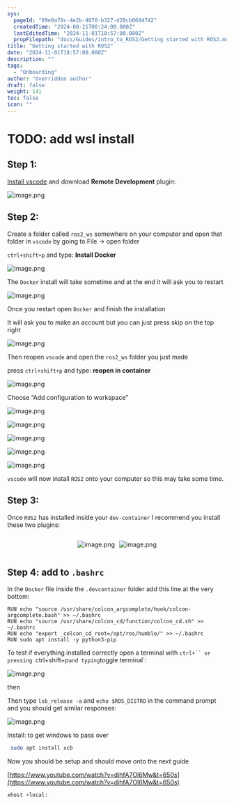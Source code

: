 ```yaml
---
sys:
  pageId: "89e0a78c-4e2b-4070-b327-d28cb0694742"
  createdTime: "2024-08-21T00:24:00.000Z"
  lastEditedTime: "2024-11-01T18:57:00.000Z"
  propFilepath: "docs/Guides/intro_to_ROS2/Getting started with ROS2.md"
title: "Getting started with ROS2"
date: "2024-11-01T18:57:00.000Z"
description: ""
tags:
  - "Onboarding"
author: "Overridden author"
draft: false
weight: 141
toc: false
icon: ""
---
```


# TODO: add wsl install

## Step 1:

[Install vscode](https://code.visualstudio.com/download) and download **Remote Development** plugin:

![image.png](https://prod-files-secure.s3.us-west-2.amazonaws.com/d518164a-d88e-44d1-a4ee-3adb3bd8bce0/efb52993-1881-4a40-b95e-6f020334f022/image.png?X-Amz-Algorithm=AWS4-HMAC-SHA256&X-Amz-Content-Sha256=UNSIGNED-PAYLOAD&X-Amz-Credential=ASIAZI2LB466SK7MB6LE%2F20250219%2Fus-west-2%2Fs3%2Faws4_request&X-Amz-Date=20250219T140752Z&X-Amz-Expires=3600&X-Amz-Security-Token=IQoJb3JpZ2luX2VjEHsaCXVzLXdlc3QtMiJHMEUCID7WbgdPFiehLzxx7g5TTJoHqKJhkw0I0m%2BIxiQAGNWHAiEAusmyDbr0enO6dxO5uOJzNiJb4LtHdgEmy2mU072IQvAqiAQIpP%2F%2F%2F%2F%2F%2F%2F%2F%2F%2FARAAGgw2Mzc0MjMxODM4MDUiDNhV0FkHIrLHir94GircAxZdg60e5uwzJzjBDYggsYteULtjMT4EfdhxaAsjvdMV3NA21wOHPab8SLqbYBfHxq7BxaIvihRHwKnNkszjFwY7Qbv7zvQwJ2A9t5c8E9T9AsouenlNEyPcKRtb8kBXcHHhUEB%2Bn7cQFc3NffRACeu2UtwJgFDfHUU0pe%2BaRTJxcdEb6Cxf6LbYDV0gfSzP7TdQ8lqkv%2BjXOyTkMSc0lsrMD4zZMgK8rER71sdcCkxG4cBxmll8l63iMKcNRQ94HT%2B%2FyOZiU%2B2Lcumbw7iJUZgPPcpkfQ8dfnVdb4Wr0Y2UNbDIYEGCbuaA2yAKM%2BTN4HZC9jhj%2B0RtVHxntwkPnaC4OtVs5kAd4U0uj%2FqOe91PgKiLC9ExWOH6cdLMpc11uGTk85NrhXjj5y65sOQpgQuu5feAdBdpXnJVIIg1k8tvCoyVjE6beUmR73T%2Fs6H0tjpClgfM0%2FTML43b%2F0e59ACtKfbILUn6RL8xOEupI2Wzxctn4kv2p22lrPycmLDa5jskr1ugBZpGOeYH0fIoNt78Lh0xMvAQop00SYJPcVennzOWkVFrDLMl1ML6vFUANIH%2Blpc2hRRgfeTK6%2B%2FEz5M1QUTF1TP9bdRc7ApnrgNBzUnHz4l9eQxmPJvyMLH71r0GOqUBvwpQirlZVnoMlqaHNuTFsamMi3rOCdoNP07JiNRTrhLVGnV7sMx6dEBtJV8RBH7QqTae6vsu8UIlPgTa7biLykplwJrA3fwDXOSeDN8M3cjLxu2JuxLmbid%2BHeUvvb4DNmE3oCX%2F348dBPPLUcsNMT%2BbGQ%2FynwiTO%2FqlFcyiADsGlh5BmkgdMFwIO5LFI1sCX0vCOzyw1PEbQZ%2BsTqzbF%2BKJGuaK&X-Amz-Signature=208d1a7de2319b3dca33d0bf289760d52cf7bf85e3c281b90335e3e3d275579b&X-Amz-SignedHeaders=host&x-id=GetObject)

## Step 2:

Create a folder called `ros2_ws` somewhere on your computer and open that folder in `vscode` by going to File → open folder 

`ctrl+shift+p` and type: **Install Docker**

![image.png](https://prod-files-secure.s3.us-west-2.amazonaws.com/d518164a-d88e-44d1-a4ee-3adb3bd8bce0/2269dc0e-1cd5-47ff-bceb-c04ad9b2eab0/image.png?X-Amz-Algorithm=AWS4-HMAC-SHA256&X-Amz-Content-Sha256=UNSIGNED-PAYLOAD&X-Amz-Credential=ASIAZI2LB466SK7MB6LE%2F20250219%2Fus-west-2%2Fs3%2Faws4_request&X-Amz-Date=20250219T140752Z&X-Amz-Expires=3600&X-Amz-Security-Token=IQoJb3JpZ2luX2VjEHsaCXVzLXdlc3QtMiJHMEUCID7WbgdPFiehLzxx7g5TTJoHqKJhkw0I0m%2BIxiQAGNWHAiEAusmyDbr0enO6dxO5uOJzNiJb4LtHdgEmy2mU072IQvAqiAQIpP%2F%2F%2F%2F%2F%2F%2F%2F%2F%2FARAAGgw2Mzc0MjMxODM4MDUiDNhV0FkHIrLHir94GircAxZdg60e5uwzJzjBDYggsYteULtjMT4EfdhxaAsjvdMV3NA21wOHPab8SLqbYBfHxq7BxaIvihRHwKnNkszjFwY7Qbv7zvQwJ2A9t5c8E9T9AsouenlNEyPcKRtb8kBXcHHhUEB%2Bn7cQFc3NffRACeu2UtwJgFDfHUU0pe%2BaRTJxcdEb6Cxf6LbYDV0gfSzP7TdQ8lqkv%2BjXOyTkMSc0lsrMD4zZMgK8rER71sdcCkxG4cBxmll8l63iMKcNRQ94HT%2B%2FyOZiU%2B2Lcumbw7iJUZgPPcpkfQ8dfnVdb4Wr0Y2UNbDIYEGCbuaA2yAKM%2BTN4HZC9jhj%2B0RtVHxntwkPnaC4OtVs5kAd4U0uj%2FqOe91PgKiLC9ExWOH6cdLMpc11uGTk85NrhXjj5y65sOQpgQuu5feAdBdpXnJVIIg1k8tvCoyVjE6beUmR73T%2Fs6H0tjpClgfM0%2FTML43b%2F0e59ACtKfbILUn6RL8xOEupI2Wzxctn4kv2p22lrPycmLDa5jskr1ugBZpGOeYH0fIoNt78Lh0xMvAQop00SYJPcVennzOWkVFrDLMl1ML6vFUANIH%2Blpc2hRRgfeTK6%2B%2FEz5M1QUTF1TP9bdRc7ApnrgNBzUnHz4l9eQxmPJvyMLH71r0GOqUBvwpQirlZVnoMlqaHNuTFsamMi3rOCdoNP07JiNRTrhLVGnV7sMx6dEBtJV8RBH7QqTae6vsu8UIlPgTa7biLykplwJrA3fwDXOSeDN8M3cjLxu2JuxLmbid%2BHeUvvb4DNmE3oCX%2F348dBPPLUcsNMT%2BbGQ%2FynwiTO%2FqlFcyiADsGlh5BmkgdMFwIO5LFI1sCX0vCOzyw1PEbQZ%2BsTqzbF%2BKJGuaK&X-Amz-Signature=3e8f544dfe0a238cdf734c12843c51b60c4e3ab102419770878635ae2dda991e&X-Amz-SignedHeaders=host&x-id=GetObject)

The `Docker` install will take sometime and at the end it will ask you to restart

![image.png](https://prod-files-secure.s3.us-west-2.amazonaws.com/d518164a-d88e-44d1-a4ee-3adb3bd8bce0/ed233f78-be33-4b1f-b89c-9c346c0e961e/image.png?X-Amz-Algorithm=AWS4-HMAC-SHA256&X-Amz-Content-Sha256=UNSIGNED-PAYLOAD&X-Amz-Credential=ASIAZI2LB466SK7MB6LE%2F20250219%2Fus-west-2%2Fs3%2Faws4_request&X-Amz-Date=20250219T140752Z&X-Amz-Expires=3600&X-Amz-Security-Token=IQoJb3JpZ2luX2VjEHsaCXVzLXdlc3QtMiJHMEUCID7WbgdPFiehLzxx7g5TTJoHqKJhkw0I0m%2BIxiQAGNWHAiEAusmyDbr0enO6dxO5uOJzNiJb4LtHdgEmy2mU072IQvAqiAQIpP%2F%2F%2F%2F%2F%2F%2F%2F%2F%2FARAAGgw2Mzc0MjMxODM4MDUiDNhV0FkHIrLHir94GircAxZdg60e5uwzJzjBDYggsYteULtjMT4EfdhxaAsjvdMV3NA21wOHPab8SLqbYBfHxq7BxaIvihRHwKnNkszjFwY7Qbv7zvQwJ2A9t5c8E9T9AsouenlNEyPcKRtb8kBXcHHhUEB%2Bn7cQFc3NffRACeu2UtwJgFDfHUU0pe%2BaRTJxcdEb6Cxf6LbYDV0gfSzP7TdQ8lqkv%2BjXOyTkMSc0lsrMD4zZMgK8rER71sdcCkxG4cBxmll8l63iMKcNRQ94HT%2B%2FyOZiU%2B2Lcumbw7iJUZgPPcpkfQ8dfnVdb4Wr0Y2UNbDIYEGCbuaA2yAKM%2BTN4HZC9jhj%2B0RtVHxntwkPnaC4OtVs5kAd4U0uj%2FqOe91PgKiLC9ExWOH6cdLMpc11uGTk85NrhXjj5y65sOQpgQuu5feAdBdpXnJVIIg1k8tvCoyVjE6beUmR73T%2Fs6H0tjpClgfM0%2FTML43b%2F0e59ACtKfbILUn6RL8xOEupI2Wzxctn4kv2p22lrPycmLDa5jskr1ugBZpGOeYH0fIoNt78Lh0xMvAQop00SYJPcVennzOWkVFrDLMl1ML6vFUANIH%2Blpc2hRRgfeTK6%2B%2FEz5M1QUTF1TP9bdRc7ApnrgNBzUnHz4l9eQxmPJvyMLH71r0GOqUBvwpQirlZVnoMlqaHNuTFsamMi3rOCdoNP07JiNRTrhLVGnV7sMx6dEBtJV8RBH7QqTae6vsu8UIlPgTa7biLykplwJrA3fwDXOSeDN8M3cjLxu2JuxLmbid%2BHeUvvb4DNmE3oCX%2F348dBPPLUcsNMT%2BbGQ%2FynwiTO%2FqlFcyiADsGlh5BmkgdMFwIO5LFI1sCX0vCOzyw1PEbQZ%2BsTqzbF%2BKJGuaK&X-Amz-Signature=4312b3de9e095fa3f95cbd655ad68e50df17497da8d327b613f3d4fbb469ddb1&X-Amz-SignedHeaders=host&x-id=GetObject)

Once you restart open `Docker` and finish the installation

It will ask you to make an account but you can just press skip on the top right

![image.png](https://prod-files-secure.s3.us-west-2.amazonaws.com/d518164a-d88e-44d1-a4ee-3adb3bd8bce0/21010ad9-1659-4fd9-9f59-9932a09b2a3d/image.png?X-Amz-Algorithm=AWS4-HMAC-SHA256&X-Amz-Content-Sha256=UNSIGNED-PAYLOAD&X-Amz-Credential=ASIAZI2LB466SK7MB6LE%2F20250219%2Fus-west-2%2Fs3%2Faws4_request&X-Amz-Date=20250219T140752Z&X-Amz-Expires=3600&X-Amz-Security-Token=IQoJb3JpZ2luX2VjEHsaCXVzLXdlc3QtMiJHMEUCID7WbgdPFiehLzxx7g5TTJoHqKJhkw0I0m%2BIxiQAGNWHAiEAusmyDbr0enO6dxO5uOJzNiJb4LtHdgEmy2mU072IQvAqiAQIpP%2F%2F%2F%2F%2F%2F%2F%2F%2F%2FARAAGgw2Mzc0MjMxODM4MDUiDNhV0FkHIrLHir94GircAxZdg60e5uwzJzjBDYggsYteULtjMT4EfdhxaAsjvdMV3NA21wOHPab8SLqbYBfHxq7BxaIvihRHwKnNkszjFwY7Qbv7zvQwJ2A9t5c8E9T9AsouenlNEyPcKRtb8kBXcHHhUEB%2Bn7cQFc3NffRACeu2UtwJgFDfHUU0pe%2BaRTJxcdEb6Cxf6LbYDV0gfSzP7TdQ8lqkv%2BjXOyTkMSc0lsrMD4zZMgK8rER71sdcCkxG4cBxmll8l63iMKcNRQ94HT%2B%2FyOZiU%2B2Lcumbw7iJUZgPPcpkfQ8dfnVdb4Wr0Y2UNbDIYEGCbuaA2yAKM%2BTN4HZC9jhj%2B0RtVHxntwkPnaC4OtVs5kAd4U0uj%2FqOe91PgKiLC9ExWOH6cdLMpc11uGTk85NrhXjj5y65sOQpgQuu5feAdBdpXnJVIIg1k8tvCoyVjE6beUmR73T%2Fs6H0tjpClgfM0%2FTML43b%2F0e59ACtKfbILUn6RL8xOEupI2Wzxctn4kv2p22lrPycmLDa5jskr1ugBZpGOeYH0fIoNt78Lh0xMvAQop00SYJPcVennzOWkVFrDLMl1ML6vFUANIH%2Blpc2hRRgfeTK6%2B%2FEz5M1QUTF1TP9bdRc7ApnrgNBzUnHz4l9eQxmPJvyMLH71r0GOqUBvwpQirlZVnoMlqaHNuTFsamMi3rOCdoNP07JiNRTrhLVGnV7sMx6dEBtJV8RBH7QqTae6vsu8UIlPgTa7biLykplwJrA3fwDXOSeDN8M3cjLxu2JuxLmbid%2BHeUvvb4DNmE3oCX%2F348dBPPLUcsNMT%2BbGQ%2FynwiTO%2FqlFcyiADsGlh5BmkgdMFwIO5LFI1sCX0vCOzyw1PEbQZ%2BsTqzbF%2BKJGuaK&X-Amz-Signature=d1d289750cc7286ce4a33f170c6db4b4d9e363c070bbfbc32bf3ed70f91db72e&X-Amz-SignedHeaders=host&x-id=GetObject)

Then reopen `vscode` and open the `ros2_ws` folder you just made

press `ctrl+shift+p` and type: **reopen in container**

![image.png](https://prod-files-secure.s3.us-west-2.amazonaws.com/d518164a-d88e-44d1-a4ee-3adb3bd8bce0/4e93b8c2-41ad-488c-8095-c74205196118/image.png?X-Amz-Algorithm=AWS4-HMAC-SHA256&X-Amz-Content-Sha256=UNSIGNED-PAYLOAD&X-Amz-Credential=ASIAZI2LB466SK7MB6LE%2F20250219%2Fus-west-2%2Fs3%2Faws4_request&X-Amz-Date=20250219T140752Z&X-Amz-Expires=3600&X-Amz-Security-Token=IQoJb3JpZ2luX2VjEHsaCXVzLXdlc3QtMiJHMEUCID7WbgdPFiehLzxx7g5TTJoHqKJhkw0I0m%2BIxiQAGNWHAiEAusmyDbr0enO6dxO5uOJzNiJb4LtHdgEmy2mU072IQvAqiAQIpP%2F%2F%2F%2F%2F%2F%2F%2F%2F%2FARAAGgw2Mzc0MjMxODM4MDUiDNhV0FkHIrLHir94GircAxZdg60e5uwzJzjBDYggsYteULtjMT4EfdhxaAsjvdMV3NA21wOHPab8SLqbYBfHxq7BxaIvihRHwKnNkszjFwY7Qbv7zvQwJ2A9t5c8E9T9AsouenlNEyPcKRtb8kBXcHHhUEB%2Bn7cQFc3NffRACeu2UtwJgFDfHUU0pe%2BaRTJxcdEb6Cxf6LbYDV0gfSzP7TdQ8lqkv%2BjXOyTkMSc0lsrMD4zZMgK8rER71sdcCkxG4cBxmll8l63iMKcNRQ94HT%2B%2FyOZiU%2B2Lcumbw7iJUZgPPcpkfQ8dfnVdb4Wr0Y2UNbDIYEGCbuaA2yAKM%2BTN4HZC9jhj%2B0RtVHxntwkPnaC4OtVs5kAd4U0uj%2FqOe91PgKiLC9ExWOH6cdLMpc11uGTk85NrhXjj5y65sOQpgQuu5feAdBdpXnJVIIg1k8tvCoyVjE6beUmR73T%2Fs6H0tjpClgfM0%2FTML43b%2F0e59ACtKfbILUn6RL8xOEupI2Wzxctn4kv2p22lrPycmLDa5jskr1ugBZpGOeYH0fIoNt78Lh0xMvAQop00SYJPcVennzOWkVFrDLMl1ML6vFUANIH%2Blpc2hRRgfeTK6%2B%2FEz5M1QUTF1TP9bdRc7ApnrgNBzUnHz4l9eQxmPJvyMLH71r0GOqUBvwpQirlZVnoMlqaHNuTFsamMi3rOCdoNP07JiNRTrhLVGnV7sMx6dEBtJV8RBH7QqTae6vsu8UIlPgTa7biLykplwJrA3fwDXOSeDN8M3cjLxu2JuxLmbid%2BHeUvvb4DNmE3oCX%2F348dBPPLUcsNMT%2BbGQ%2FynwiTO%2FqlFcyiADsGlh5BmkgdMFwIO5LFI1sCX0vCOzyw1PEbQZ%2BsTqzbF%2BKJGuaK&X-Amz-Signature=fecbd71c0802099cf567ffbec5fd0ef5d7d4029921148803f3ebcf5d2cbfd3c8&X-Amz-SignedHeaders=host&x-id=GetObject)

Choose “Add configuration to workspace”

![image.png](https://prod-files-secure.s3.us-west-2.amazonaws.com/d518164a-d88e-44d1-a4ee-3adb3bd8bce0/9560b282-5060-4989-ba37-97e7b2c22476/image.png?X-Amz-Algorithm=AWS4-HMAC-SHA256&X-Amz-Content-Sha256=UNSIGNED-PAYLOAD&X-Amz-Credential=ASIAZI2LB466SK7MB6LE%2F20250219%2Fus-west-2%2Fs3%2Faws4_request&X-Amz-Date=20250219T140752Z&X-Amz-Expires=3600&X-Amz-Security-Token=IQoJb3JpZ2luX2VjEHsaCXVzLXdlc3QtMiJHMEUCID7WbgdPFiehLzxx7g5TTJoHqKJhkw0I0m%2BIxiQAGNWHAiEAusmyDbr0enO6dxO5uOJzNiJb4LtHdgEmy2mU072IQvAqiAQIpP%2F%2F%2F%2F%2F%2F%2F%2F%2F%2FARAAGgw2Mzc0MjMxODM4MDUiDNhV0FkHIrLHir94GircAxZdg60e5uwzJzjBDYggsYteULtjMT4EfdhxaAsjvdMV3NA21wOHPab8SLqbYBfHxq7BxaIvihRHwKnNkszjFwY7Qbv7zvQwJ2A9t5c8E9T9AsouenlNEyPcKRtb8kBXcHHhUEB%2Bn7cQFc3NffRACeu2UtwJgFDfHUU0pe%2BaRTJxcdEb6Cxf6LbYDV0gfSzP7TdQ8lqkv%2BjXOyTkMSc0lsrMD4zZMgK8rER71sdcCkxG4cBxmll8l63iMKcNRQ94HT%2B%2FyOZiU%2B2Lcumbw7iJUZgPPcpkfQ8dfnVdb4Wr0Y2UNbDIYEGCbuaA2yAKM%2BTN4HZC9jhj%2B0RtVHxntwkPnaC4OtVs5kAd4U0uj%2FqOe91PgKiLC9ExWOH6cdLMpc11uGTk85NrhXjj5y65sOQpgQuu5feAdBdpXnJVIIg1k8tvCoyVjE6beUmR73T%2Fs6H0tjpClgfM0%2FTML43b%2F0e59ACtKfbILUn6RL8xOEupI2Wzxctn4kv2p22lrPycmLDa5jskr1ugBZpGOeYH0fIoNt78Lh0xMvAQop00SYJPcVennzOWkVFrDLMl1ML6vFUANIH%2Blpc2hRRgfeTK6%2B%2FEz5M1QUTF1TP9bdRc7ApnrgNBzUnHz4l9eQxmPJvyMLH71r0GOqUBvwpQirlZVnoMlqaHNuTFsamMi3rOCdoNP07JiNRTrhLVGnV7sMx6dEBtJV8RBH7QqTae6vsu8UIlPgTa7biLykplwJrA3fwDXOSeDN8M3cjLxu2JuxLmbid%2BHeUvvb4DNmE3oCX%2F348dBPPLUcsNMT%2BbGQ%2FynwiTO%2FqlFcyiADsGlh5BmkgdMFwIO5LFI1sCX0vCOzyw1PEbQZ%2BsTqzbF%2BKJGuaK&X-Amz-Signature=2f7b3fed3a522fee51c7ce75c9da1f036fda8dcfbfb5996ba90f5712b2a4263b&X-Amz-SignedHeaders=host&x-id=GetObject)

![image.png](https://prod-files-secure.s3.us-west-2.amazonaws.com/d518164a-d88e-44d1-a4ee-3adb3bd8bce0/2ee63f81-886b-48e8-a553-dc6e5eac99e4/image.png?X-Amz-Algorithm=AWS4-HMAC-SHA256&X-Amz-Content-Sha256=UNSIGNED-PAYLOAD&X-Amz-Credential=ASIAZI2LB466SK7MB6LE%2F20250219%2Fus-west-2%2Fs3%2Faws4_request&X-Amz-Date=20250219T140752Z&X-Amz-Expires=3600&X-Amz-Security-Token=IQoJb3JpZ2luX2VjEHsaCXVzLXdlc3QtMiJHMEUCID7WbgdPFiehLzxx7g5TTJoHqKJhkw0I0m%2BIxiQAGNWHAiEAusmyDbr0enO6dxO5uOJzNiJb4LtHdgEmy2mU072IQvAqiAQIpP%2F%2F%2F%2F%2F%2F%2F%2F%2F%2FARAAGgw2Mzc0MjMxODM4MDUiDNhV0FkHIrLHir94GircAxZdg60e5uwzJzjBDYggsYteULtjMT4EfdhxaAsjvdMV3NA21wOHPab8SLqbYBfHxq7BxaIvihRHwKnNkszjFwY7Qbv7zvQwJ2A9t5c8E9T9AsouenlNEyPcKRtb8kBXcHHhUEB%2Bn7cQFc3NffRACeu2UtwJgFDfHUU0pe%2BaRTJxcdEb6Cxf6LbYDV0gfSzP7TdQ8lqkv%2BjXOyTkMSc0lsrMD4zZMgK8rER71sdcCkxG4cBxmll8l63iMKcNRQ94HT%2B%2FyOZiU%2B2Lcumbw7iJUZgPPcpkfQ8dfnVdb4Wr0Y2UNbDIYEGCbuaA2yAKM%2BTN4HZC9jhj%2B0RtVHxntwkPnaC4OtVs5kAd4U0uj%2FqOe91PgKiLC9ExWOH6cdLMpc11uGTk85NrhXjj5y65sOQpgQuu5feAdBdpXnJVIIg1k8tvCoyVjE6beUmR73T%2Fs6H0tjpClgfM0%2FTML43b%2F0e59ACtKfbILUn6RL8xOEupI2Wzxctn4kv2p22lrPycmLDa5jskr1ugBZpGOeYH0fIoNt78Lh0xMvAQop00SYJPcVennzOWkVFrDLMl1ML6vFUANIH%2Blpc2hRRgfeTK6%2B%2FEz5M1QUTF1TP9bdRc7ApnrgNBzUnHz4l9eQxmPJvyMLH71r0GOqUBvwpQirlZVnoMlqaHNuTFsamMi3rOCdoNP07JiNRTrhLVGnV7sMx6dEBtJV8RBH7QqTae6vsu8UIlPgTa7biLykplwJrA3fwDXOSeDN8M3cjLxu2JuxLmbid%2BHeUvvb4DNmE3oCX%2F348dBPPLUcsNMT%2BbGQ%2FynwiTO%2FqlFcyiADsGlh5BmkgdMFwIO5LFI1sCX0vCOzyw1PEbQZ%2BsTqzbF%2BKJGuaK&X-Amz-Signature=6d20439dabcd14639cd9a93730f1ed74ea478228a7169996cdeb2b9e305d5c29&X-Amz-SignedHeaders=host&x-id=GetObject)

![image.png](https://prod-files-secure.s3.us-west-2.amazonaws.com/d518164a-d88e-44d1-a4ee-3adb3bd8bce0/ae1580b2-b048-407e-aed9-b584224a7a04/image.png?X-Amz-Algorithm=AWS4-HMAC-SHA256&X-Amz-Content-Sha256=UNSIGNED-PAYLOAD&X-Amz-Credential=ASIAZI2LB466SK7MB6LE%2F20250219%2Fus-west-2%2Fs3%2Faws4_request&X-Amz-Date=20250219T140752Z&X-Amz-Expires=3600&X-Amz-Security-Token=IQoJb3JpZ2luX2VjEHsaCXVzLXdlc3QtMiJHMEUCID7WbgdPFiehLzxx7g5TTJoHqKJhkw0I0m%2BIxiQAGNWHAiEAusmyDbr0enO6dxO5uOJzNiJb4LtHdgEmy2mU072IQvAqiAQIpP%2F%2F%2F%2F%2F%2F%2F%2F%2F%2FARAAGgw2Mzc0MjMxODM4MDUiDNhV0FkHIrLHir94GircAxZdg60e5uwzJzjBDYggsYteULtjMT4EfdhxaAsjvdMV3NA21wOHPab8SLqbYBfHxq7BxaIvihRHwKnNkszjFwY7Qbv7zvQwJ2A9t5c8E9T9AsouenlNEyPcKRtb8kBXcHHhUEB%2Bn7cQFc3NffRACeu2UtwJgFDfHUU0pe%2BaRTJxcdEb6Cxf6LbYDV0gfSzP7TdQ8lqkv%2BjXOyTkMSc0lsrMD4zZMgK8rER71sdcCkxG4cBxmll8l63iMKcNRQ94HT%2B%2FyOZiU%2B2Lcumbw7iJUZgPPcpkfQ8dfnVdb4Wr0Y2UNbDIYEGCbuaA2yAKM%2BTN4HZC9jhj%2B0RtVHxntwkPnaC4OtVs5kAd4U0uj%2FqOe91PgKiLC9ExWOH6cdLMpc11uGTk85NrhXjj5y65sOQpgQuu5feAdBdpXnJVIIg1k8tvCoyVjE6beUmR73T%2Fs6H0tjpClgfM0%2FTML43b%2F0e59ACtKfbILUn6RL8xOEupI2Wzxctn4kv2p22lrPycmLDa5jskr1ugBZpGOeYH0fIoNt78Lh0xMvAQop00SYJPcVennzOWkVFrDLMl1ML6vFUANIH%2Blpc2hRRgfeTK6%2B%2FEz5M1QUTF1TP9bdRc7ApnrgNBzUnHz4l9eQxmPJvyMLH71r0GOqUBvwpQirlZVnoMlqaHNuTFsamMi3rOCdoNP07JiNRTrhLVGnV7sMx6dEBtJV8RBH7QqTae6vsu8UIlPgTa7biLykplwJrA3fwDXOSeDN8M3cjLxu2JuxLmbid%2BHeUvvb4DNmE3oCX%2F348dBPPLUcsNMT%2BbGQ%2FynwiTO%2FqlFcyiADsGlh5BmkgdMFwIO5LFI1sCX0vCOzyw1PEbQZ%2BsTqzbF%2BKJGuaK&X-Amz-Signature=33556ba2e43220d2b1f81b34601e75278898085f9d0eaf0e35f0a2eda89f5180&X-Amz-SignedHeaders=host&x-id=GetObject)

![image.png](https://prod-files-secure.s3.us-west-2.amazonaws.com/d518164a-d88e-44d1-a4ee-3adb3bd8bce0/53255b28-f75e-430f-b9e3-c0ac8577e42b/image.png?X-Amz-Algorithm=AWS4-HMAC-SHA256&X-Amz-Content-Sha256=UNSIGNED-PAYLOAD&X-Amz-Credential=ASIAZI2LB466SK7MB6LE%2F20250219%2Fus-west-2%2Fs3%2Faws4_request&X-Amz-Date=20250219T140752Z&X-Amz-Expires=3600&X-Amz-Security-Token=IQoJb3JpZ2luX2VjEHsaCXVzLXdlc3QtMiJHMEUCID7WbgdPFiehLzxx7g5TTJoHqKJhkw0I0m%2BIxiQAGNWHAiEAusmyDbr0enO6dxO5uOJzNiJb4LtHdgEmy2mU072IQvAqiAQIpP%2F%2F%2F%2F%2F%2F%2F%2F%2F%2FARAAGgw2Mzc0MjMxODM4MDUiDNhV0FkHIrLHir94GircAxZdg60e5uwzJzjBDYggsYteULtjMT4EfdhxaAsjvdMV3NA21wOHPab8SLqbYBfHxq7BxaIvihRHwKnNkszjFwY7Qbv7zvQwJ2A9t5c8E9T9AsouenlNEyPcKRtb8kBXcHHhUEB%2Bn7cQFc3NffRACeu2UtwJgFDfHUU0pe%2BaRTJxcdEb6Cxf6LbYDV0gfSzP7TdQ8lqkv%2BjXOyTkMSc0lsrMD4zZMgK8rER71sdcCkxG4cBxmll8l63iMKcNRQ94HT%2B%2FyOZiU%2B2Lcumbw7iJUZgPPcpkfQ8dfnVdb4Wr0Y2UNbDIYEGCbuaA2yAKM%2BTN4HZC9jhj%2B0RtVHxntwkPnaC4OtVs5kAd4U0uj%2FqOe91PgKiLC9ExWOH6cdLMpc11uGTk85NrhXjj5y65sOQpgQuu5feAdBdpXnJVIIg1k8tvCoyVjE6beUmR73T%2Fs6H0tjpClgfM0%2FTML43b%2F0e59ACtKfbILUn6RL8xOEupI2Wzxctn4kv2p22lrPycmLDa5jskr1ugBZpGOeYH0fIoNt78Lh0xMvAQop00SYJPcVennzOWkVFrDLMl1ML6vFUANIH%2Blpc2hRRgfeTK6%2B%2FEz5M1QUTF1TP9bdRc7ApnrgNBzUnHz4l9eQxmPJvyMLH71r0GOqUBvwpQirlZVnoMlqaHNuTFsamMi3rOCdoNP07JiNRTrhLVGnV7sMx6dEBtJV8RBH7QqTae6vsu8UIlPgTa7biLykplwJrA3fwDXOSeDN8M3cjLxu2JuxLmbid%2BHeUvvb4DNmE3oCX%2F348dBPPLUcsNMT%2BbGQ%2FynwiTO%2FqlFcyiADsGlh5BmkgdMFwIO5LFI1sCX0vCOzyw1PEbQZ%2BsTqzbF%2BKJGuaK&X-Amz-Signature=1e383d42da804429acbaeac9738d53e8a885ffc6d46c3ffe904c9bda08262f18&X-Amz-SignedHeaders=host&x-id=GetObject)

![image.png](https://prod-files-secure.s3.us-west-2.amazonaws.com/d518164a-d88e-44d1-a4ee-3adb3bd8bce0/7c562767-5af9-4ffb-97d1-327bcdf4ee00/image.png?X-Amz-Algorithm=AWS4-HMAC-SHA256&X-Amz-Content-Sha256=UNSIGNED-PAYLOAD&X-Amz-Credential=ASIAZI2LB466SK7MB6LE%2F20250219%2Fus-west-2%2Fs3%2Faws4_request&X-Amz-Date=20250219T140752Z&X-Amz-Expires=3600&X-Amz-Security-Token=IQoJb3JpZ2luX2VjEHsaCXVzLXdlc3QtMiJHMEUCID7WbgdPFiehLzxx7g5TTJoHqKJhkw0I0m%2BIxiQAGNWHAiEAusmyDbr0enO6dxO5uOJzNiJb4LtHdgEmy2mU072IQvAqiAQIpP%2F%2F%2F%2F%2F%2F%2F%2F%2F%2FARAAGgw2Mzc0MjMxODM4MDUiDNhV0FkHIrLHir94GircAxZdg60e5uwzJzjBDYggsYteULtjMT4EfdhxaAsjvdMV3NA21wOHPab8SLqbYBfHxq7BxaIvihRHwKnNkszjFwY7Qbv7zvQwJ2A9t5c8E9T9AsouenlNEyPcKRtb8kBXcHHhUEB%2Bn7cQFc3NffRACeu2UtwJgFDfHUU0pe%2BaRTJxcdEb6Cxf6LbYDV0gfSzP7TdQ8lqkv%2BjXOyTkMSc0lsrMD4zZMgK8rER71sdcCkxG4cBxmll8l63iMKcNRQ94HT%2B%2FyOZiU%2B2Lcumbw7iJUZgPPcpkfQ8dfnVdb4Wr0Y2UNbDIYEGCbuaA2yAKM%2BTN4HZC9jhj%2B0RtVHxntwkPnaC4OtVs5kAd4U0uj%2FqOe91PgKiLC9ExWOH6cdLMpc11uGTk85NrhXjj5y65sOQpgQuu5feAdBdpXnJVIIg1k8tvCoyVjE6beUmR73T%2Fs6H0tjpClgfM0%2FTML43b%2F0e59ACtKfbILUn6RL8xOEupI2Wzxctn4kv2p22lrPycmLDa5jskr1ugBZpGOeYH0fIoNt78Lh0xMvAQop00SYJPcVennzOWkVFrDLMl1ML6vFUANIH%2Blpc2hRRgfeTK6%2B%2FEz5M1QUTF1TP9bdRc7ApnrgNBzUnHz4l9eQxmPJvyMLH71r0GOqUBvwpQirlZVnoMlqaHNuTFsamMi3rOCdoNP07JiNRTrhLVGnV7sMx6dEBtJV8RBH7QqTae6vsu8UIlPgTa7biLykplwJrA3fwDXOSeDN8M3cjLxu2JuxLmbid%2BHeUvvb4DNmE3oCX%2F348dBPPLUcsNMT%2BbGQ%2FynwiTO%2FqlFcyiADsGlh5BmkgdMFwIO5LFI1sCX0vCOzyw1PEbQZ%2BsTqzbF%2BKJGuaK&X-Amz-Signature=06d23233c96eab7c7aa4b48ccd584c4595f8e83729e3609178b7c9178b7def64&X-Amz-SignedHeaders=host&x-id=GetObject)

`vscode` will now install `ROS2` onto your computer so this may take some time.

## Step 3:

Once `ROS2` has installed inside your `dev-container` I recommend you install these two plugins:

<div style="display: flex;flex-direction: row; column-gap:10px; max-width: 630px;justify-content: center;">
<div>

![image.png](https://prod-files-secure.s3.us-west-2.amazonaws.com/d518164a-d88e-44d1-a4ee-3adb3bd8bce0/3fc3d550-5a54-4ba1-ba6b-faa01cdb7369/image.png?X-Amz-Algorithm=AWS4-HMAC-SHA256&X-Amz-Content-Sha256=UNSIGNED-PAYLOAD&X-Amz-Credential=ASIAZI2LB466RLT7STXX%2F20250219%2Fus-west-2%2Fs3%2Faws4_request&X-Amz-Date=20250219T140755Z&X-Amz-Expires=3600&X-Amz-Security-Token=IQoJb3JpZ2luX2VjEHsaCXVzLXdlc3QtMiJGMEQCIGTKEb0V%2FnunTRi191%2F9%2B52rln1ZfZXCWWs6Hk0%2BlC%2FBAiBj%2BRjQ6x%2FISnqMdwplC5fB4SjtSg%2F37V%2FUS3%2Fcdul8iyqIBAik%2F%2F%2F%2F%2F%2F%2F%2F%2F%2F8BEAAaDDYzNzQyMzE4MzgwNSIMbOPtkC7vIENYS5YkKtwD%2BB0o%2B%2BQ86LkwkG%2B3EyotfViTEv45rJgU1OdHiLxHT8%2Bh%2FoZsqDg4dnG8E5xQ2syzOWupJpOxyisSr2TFqlADBTIavZTbnIHjcDxkLenA97UB90EsugijCB6rUONLTeQ18z09kwaMD5bnKiYvB9q49Wn2yarXunPFLUWHzUQybM%2FYHpX9jwN4sYuKJfbG7bDipqEA9gjVduAuQbc79x8OhvkUYuFQfd53Qs6k%2FoCQUgRfXwGtMO12fm5vZ0TwH7S4KKSdE0lqr5bU1vRrqw6UCV9jx0ht1mQF2UvVm1gaBrz69g4NjnM2QMvdUKR40KEYl%2BM8xiQ%2Fd5Ejh4n7KlknR1zLu1ornawQJydOaXI%2FGVIYdurmcNhA1IVbNS9tjPT87cE%2FUd3s9hqzwaXGrPADTZ8KAp0AuR7YcTaboVeFssV%2FV%2BkZZhkxZ%2FUdBfwq2ZX4wvNZPTHF63GF2HMajbM8j207NlpEV2Aj4g4%2FStpU13J3eg91T3iQi5x4dN7pYk5eB5uEV0pebr%2BDsmb9hz4OueDEVlpErtGN1ei0i8Q8fgRZqapjOz8hHIVo5ECMZwghq7N19YXyOHOLO3gny6%2BzSVRgsITBWfu3nbi%2Bi%2Bk98QGn%2F3ieerJP2gNXvw4wgPvWvQY6pgFSsBoTn38DJOwWlVjcAspHwTH6%2B7xUTcsfuP5ef%2FyAHp5%2F40UBdt6tw9w2QGGOoibcI5APYj52WUc8U%2F2VnkQHlPxsyTRaJleMoN%2FcmRwDxoxaQmUDCLVPJ6P9H4wKg%2FUNIpBX8K%2F9SVE6upP7TOW7tSHRWs3LQhjKqssIqdbKtUUb2lFpaERIN1NlhBerrcJcxDnaRHfAv%2FKA1b%2F%2Bv3TGHH3r%2Fn72&X-Amz-Signature=b98c399e61a88b5fa07abd7d40e6693bc88d14168e8dc53ae3d980346a8d48e3&X-Amz-SignedHeaders=host&x-id=GetObject)

</div>
<div>

![image.png](https://prod-files-secure.s3.us-west-2.amazonaws.com/d518164a-d88e-44d1-a4ee-3adb3bd8bce0/d994cc66-13c2-4093-a5a3-f84cf4601a82/image.png?X-Amz-Algorithm=AWS4-HMAC-SHA256&X-Amz-Content-Sha256=UNSIGNED-PAYLOAD&X-Amz-Credential=ASIAZI2LB4664YDMNVPU%2F20250219%2Fus-west-2%2Fs3%2Faws4_request&X-Amz-Date=20250219T140755Z&X-Amz-Expires=3600&X-Amz-Security-Token=IQoJb3JpZ2luX2VjEHsaCXVzLXdlc3QtMiJGMEQCIDiysjTREtxV5FHB%2F%2B2szLfqQwR3RgARHmH50e0O2GJbAiBVWPnLMXovIIGlyQNnw3ePo5IxJWWP%2F7UZr9Bw3XIUdSqIBAik%2F%2F%2F%2F%2F%2F%2F%2F%2F%2F8BEAAaDDYzNzQyMzE4MzgwNSIMINPOjksZdcNmeh%2FRKtwD1oi9Sd5ZOrOEV45ELAXx86ocY5DA494Pb2us41Q7AH0oSq3TVH%2BjLRY9OwpH39CaCIFicHWX1AvtlyW1sAElG1yMwE6Hy4LA46gydKOJXn8cY4fT2drwpk6Pbt2RKAWLVIXhUJcR%2BV5KbH6cSF5EtC5uITh4CUt8ypfe25uKdo8Wkm%2FFRKhbyaxwNDyKGDLRoiXgxOcXZb0aW1qe3ugxif1jHYaSPNgdR1l6epG7yhdNr1tixjyEQkJ3Ngr2wvqE2lbqItF9atRAwdpiDJcyi9LE%2BU0yCkVdMZfRSmAP%2FXMgbnubUIT2DL3ObrnG0XkBpt4xGygL4k2efOh9m0mscJrPRdp9zekQ4DQd7CDKiFKIU7jvJc0N6Q3mp%2BmBMaTHm3jk5GqhlMuH3JJTnT0SAe5LfxXWOyXC3lP0M3nJFO2YOQM7lLLOGEbL6Ba1hK%2BX5fXEN4JkyuQUxb8lnJRnciv4D5xbCXi%2BnTIsu%2BLHGcF0C0zxP8KbNN%2F9KBItqWAKeOdZx1G2Hh%2F3ReRe6z4Dt66wfRKPVXPL9DAltUMXzdaAKCqVAKCJ4669UoM4KWUgXr0cGJN9feakDKSQ%2FdGRAVvuTA3JyWtEt7BKdh7oxOFKv7s4qk3rLTuvfLgwrPvWvQY6pgH%2BCwOHjW7lpzlWe5myAzxGXdfmQZCQSETAcTP2O5IfnR7x8%2Fc3iKWAUUuY4102wva50eIrclk9%2BtOvCNLjqzzf683kpsW%2Bg6OPj0STLp%2Bhjy5%2BaQmH4UrS%2FcE4YKe095UX%2FuUzfnnsaBnWOpEiMoRAONApvrKRtMlwFOLBVXoD2YF8ix72LKPHL9wQgscmsTHxMD%2F6TGswmycftjnDs%2BuoyXrJYk2r&X-Amz-Signature=cc132edca1d646598ceaf916aff8825de5a2854c2ddc6962d305aaf8f3736168&X-Amz-SignedHeaders=host&x-id=GetObject)

</div>
</div>

## Step 4: add to `.bashrc`

In the `Docker` file inside the `.devcontainer` folder add this line at the very bottom: 

```docker
RUN echo "source /usr/share/colcon_argcomplete/hook/colcon-argcomplete.bash" >> ~/.bashrc
RUN echo "source /usr/share/colcon_cd/function/colcon_cd.sh" >> ~/.bashrc
RUN echo "export _colcon_cd_root=/opt/ros/humble/" >> ~/.bashrc
RUN sudo apt install -y python3-pip 
```

To test if everything installed correctly open a terminal with `ctrl+`` or pressing `ctrl+shift+p` and typing `toggle terminal`:

![image.png](https://prod-files-secure.s3.us-west-2.amazonaws.com/d518164a-d88e-44d1-a4ee-3adb3bd8bce0/6a4943d8-b04e-4c02-9a58-775f3384d1a5/image.png?X-Amz-Algorithm=AWS4-HMAC-SHA256&X-Amz-Content-Sha256=UNSIGNED-PAYLOAD&X-Amz-Credential=ASIAZI2LB466SK7MB6LE%2F20250219%2Fus-west-2%2Fs3%2Faws4_request&X-Amz-Date=20250219T140752Z&X-Amz-Expires=3600&X-Amz-Security-Token=IQoJb3JpZ2luX2VjEHsaCXVzLXdlc3QtMiJHMEUCID7WbgdPFiehLzxx7g5TTJoHqKJhkw0I0m%2BIxiQAGNWHAiEAusmyDbr0enO6dxO5uOJzNiJb4LtHdgEmy2mU072IQvAqiAQIpP%2F%2F%2F%2F%2F%2F%2F%2F%2F%2FARAAGgw2Mzc0MjMxODM4MDUiDNhV0FkHIrLHir94GircAxZdg60e5uwzJzjBDYggsYteULtjMT4EfdhxaAsjvdMV3NA21wOHPab8SLqbYBfHxq7BxaIvihRHwKnNkszjFwY7Qbv7zvQwJ2A9t5c8E9T9AsouenlNEyPcKRtb8kBXcHHhUEB%2Bn7cQFc3NffRACeu2UtwJgFDfHUU0pe%2BaRTJxcdEb6Cxf6LbYDV0gfSzP7TdQ8lqkv%2BjXOyTkMSc0lsrMD4zZMgK8rER71sdcCkxG4cBxmll8l63iMKcNRQ94HT%2B%2FyOZiU%2B2Lcumbw7iJUZgPPcpkfQ8dfnVdb4Wr0Y2UNbDIYEGCbuaA2yAKM%2BTN4HZC9jhj%2B0RtVHxntwkPnaC4OtVs5kAd4U0uj%2FqOe91PgKiLC9ExWOH6cdLMpc11uGTk85NrhXjj5y65sOQpgQuu5feAdBdpXnJVIIg1k8tvCoyVjE6beUmR73T%2Fs6H0tjpClgfM0%2FTML43b%2F0e59ACtKfbILUn6RL8xOEupI2Wzxctn4kv2p22lrPycmLDa5jskr1ugBZpGOeYH0fIoNt78Lh0xMvAQop00SYJPcVennzOWkVFrDLMl1ML6vFUANIH%2Blpc2hRRgfeTK6%2B%2FEz5M1QUTF1TP9bdRc7ApnrgNBzUnHz4l9eQxmPJvyMLH71r0GOqUBvwpQirlZVnoMlqaHNuTFsamMi3rOCdoNP07JiNRTrhLVGnV7sMx6dEBtJV8RBH7QqTae6vsu8UIlPgTa7biLykplwJrA3fwDXOSeDN8M3cjLxu2JuxLmbid%2BHeUvvb4DNmE3oCX%2F348dBPPLUcsNMT%2BbGQ%2FynwiTO%2FqlFcyiADsGlh5BmkgdMFwIO5LFI1sCX0vCOzyw1PEbQZ%2BsTqzbF%2BKJGuaK&X-Amz-Signature=6cf08656aef14cff4b33c569e7dfaabcb75fac984bd38440d90f7d9f69508b2d&X-Amz-SignedHeaders=host&x-id=GetObject)

then 

Then type `lsb_release -a` and `echo $ROS_DISTRO` in the command prompt and you should get similar responses:

![image.png](https://prod-files-secure.s3.us-west-2.amazonaws.com/d518164a-d88e-44d1-a4ee-3adb3bd8bce0/3e635dec-a805-4e85-8b9e-d000e5b71a4e/image.png?X-Amz-Algorithm=AWS4-HMAC-SHA256&X-Amz-Content-Sha256=UNSIGNED-PAYLOAD&X-Amz-Credential=ASIAZI2LB466SK7MB6LE%2F20250219%2Fus-west-2%2Fs3%2Faws4_request&X-Amz-Date=20250219T140752Z&X-Amz-Expires=3600&X-Amz-Security-Token=IQoJb3JpZ2luX2VjEHsaCXVzLXdlc3QtMiJHMEUCID7WbgdPFiehLzxx7g5TTJoHqKJhkw0I0m%2BIxiQAGNWHAiEAusmyDbr0enO6dxO5uOJzNiJb4LtHdgEmy2mU072IQvAqiAQIpP%2F%2F%2F%2F%2F%2F%2F%2F%2F%2FARAAGgw2Mzc0MjMxODM4MDUiDNhV0FkHIrLHir94GircAxZdg60e5uwzJzjBDYggsYteULtjMT4EfdhxaAsjvdMV3NA21wOHPab8SLqbYBfHxq7BxaIvihRHwKnNkszjFwY7Qbv7zvQwJ2A9t5c8E9T9AsouenlNEyPcKRtb8kBXcHHhUEB%2Bn7cQFc3NffRACeu2UtwJgFDfHUU0pe%2BaRTJxcdEb6Cxf6LbYDV0gfSzP7TdQ8lqkv%2BjXOyTkMSc0lsrMD4zZMgK8rER71sdcCkxG4cBxmll8l63iMKcNRQ94HT%2B%2FyOZiU%2B2Lcumbw7iJUZgPPcpkfQ8dfnVdb4Wr0Y2UNbDIYEGCbuaA2yAKM%2BTN4HZC9jhj%2B0RtVHxntwkPnaC4OtVs5kAd4U0uj%2FqOe91PgKiLC9ExWOH6cdLMpc11uGTk85NrhXjj5y65sOQpgQuu5feAdBdpXnJVIIg1k8tvCoyVjE6beUmR73T%2Fs6H0tjpClgfM0%2FTML43b%2F0e59ACtKfbILUn6RL8xOEupI2Wzxctn4kv2p22lrPycmLDa5jskr1ugBZpGOeYH0fIoNt78Lh0xMvAQop00SYJPcVennzOWkVFrDLMl1ML6vFUANIH%2Blpc2hRRgfeTK6%2B%2FEz5M1QUTF1TP9bdRc7ApnrgNBzUnHz4l9eQxmPJvyMLH71r0GOqUBvwpQirlZVnoMlqaHNuTFsamMi3rOCdoNP07JiNRTrhLVGnV7sMx6dEBtJV8RBH7QqTae6vsu8UIlPgTa7biLykplwJrA3fwDXOSeDN8M3cjLxu2JuxLmbid%2BHeUvvb4DNmE3oCX%2F348dBPPLUcsNMT%2BbGQ%2FynwiTO%2FqlFcyiADsGlh5BmkgdMFwIO5LFI1sCX0vCOzyw1PEbQZ%2BsTqzbF%2BKJGuaK&X-Amz-Signature=fd5b143ea2d310d276f3d42c35d75b29c9d0e5da477e04ba4fe57837a5da1212&X-Amz-SignedHeaders=host&x-id=GetObject)

Install:  to get windows to pass over

```bash
 sudo apt install xcb
```

Now you should be setup and should move onto the next guide 

[https://www.youtube.com/watch?v=dihfA7Ol6Mw&t=650s](https://www.youtube.com/watch?v=dihfA7Ol6Mw&t=650s)

```python
xhost +local:
```
